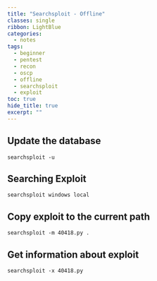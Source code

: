 ```yaml
---
title: "Searchsploit - Offline"
classes: single
ribbon: LightBlue
categories:
  - notes
tags:
  - beginner
  - pentest
  - recon
  - oscp
  - offline
  - searchsploit
  - exploit
toc: true
hide_title: true
excerpt: ""
---
```


## Update the database

```
searchsploit -u
```

## Searching Exploit

```
searchsploit windows local
```

## Copy exploit to the current path

```
searchsploit -m 40418.py .
```

## Get information about exploit

```
searchsploit -x 40418.py
```